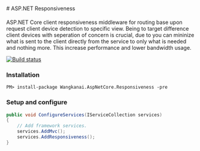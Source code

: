 # ASP.NET Responsiveness

ASP.NET Core client responsiveness middleware for routing base upon request client device detection to specific view.
Being to target difference client devices with seperation of concern is crucial, due to you can mininize what is sent to the client directly from the service to only what is needed and nothing more. This increase performance and lower bandwidth usage.

[![Build status](https://ci.appveyor.com/api/projects/status/nkka5uy27pje40ra/branch/master?svg=true)](https://ci.appveyor.com/project/wangkanai/responsiveness/branch/master)

### Installation

```console
PM> install-package Wangkanai.AspNetCore.Responsiveness -pre
```
### Setup and configure
```csharp
public void ConfigureServices(IServiceCollection services)
{
    // Add framework services.
    services.AddMvc();
    services.AddResponsiveness();
}
```
